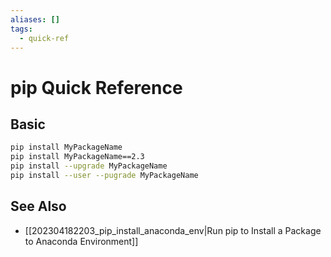 ```yaml
---
aliases: []
tags:
  - quick-ref
---
```


# pip Quick Reference

## Basic

```bash
pip install MyPackageName
pip install MyPackageName==2.3
pip install --upgrade MyPackageName
pip install --user --pugrade MyPackageName
```

## See Also

* [[202304182203_pip_install_anaconda_env|Run pip to Install a Package to Anaconda Environment]]
